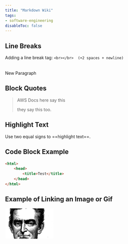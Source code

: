 ```yaml
---
title: "Markdown Wiki"
tags:
- software-engineering
disableToc: false
---
```


## Line Breaks
Adding a line break tag: `<br></br>  (+2 spaces + newline)` <br></br>  
New Paragraph
## Block Quotes
> AWS Docs here say this
> 
> they say this too.
## Highlight Text
Use two equal signs to ==highlight text==.

## Code Block Example
```html
<html>
	<head>
		<title>Test</title>
	</head>
</html>
```

## Example of Linking an Image or Gif
![AltText|200x125](/notes/gifs/hiawheroes.gif)